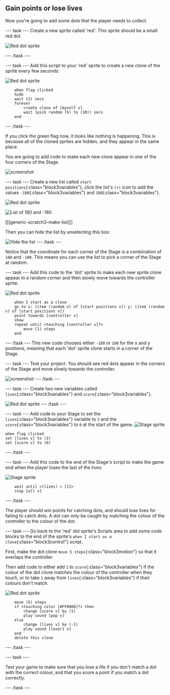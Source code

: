 ## Gain points or lose lives

Now you're going to add some dots that the player needs to collect.

--- task ---
Create a new sprite called 'red'. This sprite should be a small red dot.

![Red dot sprite](images/dots-red.png)

--- /task ---

--- task ---
Add this script to your 'red' sprite to create a new clone of the sprite every few seconds:

![Red dot sprite](images/red-sprite.png)

```blocks3
	when flag clicked
	hide
	wait (2) secs
	forever
		create clone of [myself v]
		wait (pick random (5) to (10)) secs
	end
```
--- /task ---

If you click the green flag now, it looks like nothing is happening. This is because all of the cloned sprites are hidden, and they appear in the same place.

You are going to add code to make each new clone appear in one of the four corners of the Stage.

![screenshot](images/dots-start.png)

--- task ---
Create a new list called `start positions`{:class="block3variables"}, click the list's `(+)` icon to add the values `-180`{:class="block3variables"}  and `180`{:class="block3variables"}.

![Red dot sprite](images/red-sprite.png)

![List of 180 and -180](images/dots-list.png)

[[[generic-scratch3-make-list]]]

Then you can hide the list by unselecting this box:

![Hide the list](images/hide-list.png)
--- /task ---

Notice that the coordinate for each corner of the Stage is a combination of `180` and `-180`. This means you can use the list to pick a corner of the Stage at random.

--- task ---
Add this code to the 'dot' sprite to make each new sprite clone appear in a random corner and then slowly move towards the controller sprite.

![Red dot sprite](images/red-sprite.png)

```blocks3
	when I start as a clone
	go to x: (item (random v) of [start positions v]) y: (item (random v) of [start positions v])
	point towards [controller v]
	show
	repeat until <touching [controller v]?>
		move (1) steps
	end
```

--- /task ---
This new code chooses either `-180` or `180` for the x and y positions, meaning that each 'dot' sprite clone starts in a corner of the Stage.

--- task ---
Test your project. You should see red dots appear in the corners of the Stage and move slowly towards the controller.

![screenshot](images/dots-red-test.png)
--- /task ---

--- task ---
Create two new variables called `lives`{:class="block3variables"} and `score`{:class="block3variables"}.

![Red dot sprite](images/red-sprite.png)
--- /task ---

--- task ---
Add code to your Stage to set the `lives`{:class="block3variables"} variable to `3` and the `score`{:class="block3variables"} to `0` at the start of the game.
![Stage sprite](images/stage-sprite.png)

```blocks3
when flag clicked
set [lives v] to (3)
set [score v] to (0)
```
--- /task ---

--- task ---
Add this code to the end of the Stage's script to make the game end when the player loses the last of the lives:

![Stage sprite](images/stage-sprite.png)
```blocks3
	wait until <(lives) < [1]>
	stop [all v]
```
--- /task ---

The player should win points for catching dots, and should lose lives for failing to catch dots. A dot can only be caught by matching the colour of the controller to the colour of the dot.

--- task ---
Go back to the 'red' dot sprite's Scripts area to add some code blocks to the end of the sprite's `when I start as a clone`{:class="block3control"} script.

First, make the dot clone `move 5 steps`{:class="block3motion"} so that it overlaps the controller.

Then add code to either add `1` to `score`{:class="block3variables"} if the colour of the dot clone matches the colour of the controller when they touch, or to take `1` away from `lives`{:class="block3variables"} if their colours don't match.

![Red dot sprite](images/red-sprite.png)
```blocks3
	move (5) steps
	if <touching color [#FF0000]?> then
		change [score v] by (1)
		play sound [pop v]
	else
		change [lives v] by (-1)
		play sound [laser1 v]
	end
	delete this clone
```
--- /task ---

--- task ---

Test your game to make sure that you lose a life if you don't match a dot with the correct colour, and that you score a point if you match a dot correctly.

--- /task ---
